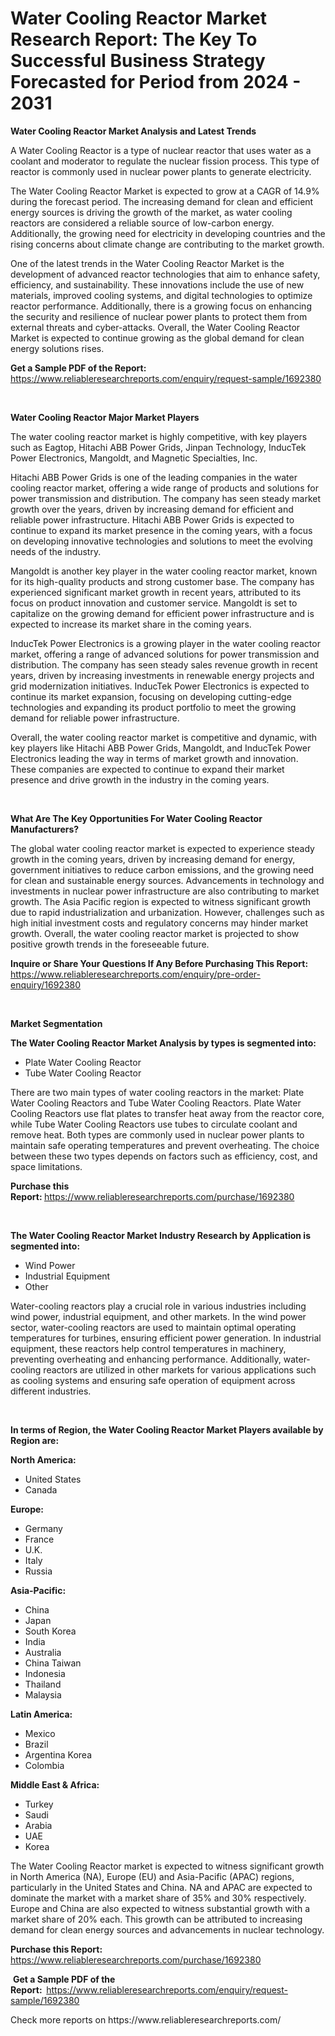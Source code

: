 <p><h1>Water Cooling Reactor Market Research Report: The Key To Successful Business Strategy Forecasted for Period from 2024 - 2031</h1></p><p><strong>Water Cooling Reactor Market Analysis and Latest Trends</strong></p>
<p><p>A Water Cooling Reactor is a type of nuclear reactor that uses water as a coolant and moderator to regulate the nuclear fission process. This type of reactor is commonly used in nuclear power plants to generate electricity.</p><p>The Water Cooling Reactor Market is expected to grow at a CAGR of 14.9% during the forecast period. The increasing demand for clean and efficient energy sources is driving the growth of the market, as water cooling reactors are considered a reliable source of low-carbon energy. Additionally, the growing need for electricity in developing countries and the rising concerns about climate change are contributing to the market growth.</p><p>One of the latest trends in the Water Cooling Reactor Market is the development of advanced reactor technologies that aim to enhance safety, efficiency, and sustainability. These innovations include the use of new materials, improved cooling systems, and digital technologies to optimize reactor performance. Additionally, there is a growing focus on enhancing the security and resilience of nuclear power plants to protect them from external threats and cyber-attacks. Overall, the Water Cooling Reactor Market is expected to continue growing as the global demand for clean energy solutions rises.</p></p>
<p><strong>Get a Sample PDF of the Report:&nbsp;</strong> <a href="https://www.reliableresearchreports.com/enquiry/request-sample/1692380">https://www.reliableresearchreports.com/enquiry/request-sample/1692380</a></p>
<p>&nbsp;</p>
<p><strong>Water Cooling Reactor Major Market Players</strong></p>
<p><p>The water cooling reactor market is highly competitive, with key players such as Eagtop, Hitachi ABB Power Grids, Jinpan Technology, InducTek Power Electronics, Mangoldt, and Magnetic Specialties, Inc.</p><p>Hitachi ABB Power Grids is one of the leading companies in the water cooling reactor market, offering a wide range of products and solutions for power transmission and distribution. The company has seen steady market growth over the years, driven by increasing demand for efficient and reliable power infrastructure. Hitachi ABB Power Grids is expected to continue to expand its market presence in the coming years, with a focus on developing innovative technologies and solutions to meet the evolving needs of the industry.</p><p>Mangoldt is another key player in the water cooling reactor market, known for its high-quality products and strong customer base. The company has experienced significant market growth in recent years, attributed to its focus on product innovation and customer service. Mangoldt is set to capitalize on the growing demand for efficient power infrastructure and is expected to increase its market share in the coming years.</p><p>InducTek Power Electronics is a growing player in the water cooling reactor market, offering a range of advanced solutions for power transmission and distribution. The company has seen steady sales revenue growth in recent years, driven by increasing investments in renewable energy projects and grid modernization initiatives. InducTek Power Electronics is expected to continue its market expansion, focusing on developing cutting-edge technologies and expanding its product portfolio to meet the growing demand for reliable power infrastructure.</p><p>Overall, the water cooling reactor market is competitive and dynamic, with key players like Hitachi ABB Power Grids, Mangoldt, and InducTek Power Electronics leading the way in terms of market growth and innovation. These companies are expected to continue to expand their market presence and drive growth in the industry in the coming years.</p></p>
<p>&nbsp;</p>
<p><strong>What Are The Key Opportunities For Water Cooling Reactor Manufacturers?</strong></p>
<p><p>The global water cooling reactor market is expected to experience steady growth in the coming years, driven by increasing demand for energy, government initiatives to reduce carbon emissions, and the growing need for clean and sustainable energy sources. Advancements in technology and investments in nuclear power infrastructure are also contributing to market growth. The Asia Pacific region is expected to witness significant growth due to rapid industrialization and urbanization. However, challenges such as high initial investment costs and regulatory concerns may hinder market growth. Overall, the water cooling reactor market is projected to show positive growth trends in the foreseeable future.</p></p>
<p><strong>Inquire or Share Your Questions If Any Before Purchasing This Report:</strong> <a href="https://www.reliableresearchreports.com/enquiry/pre-order-enquiry/1692380">https://www.reliableresearchreports.com/enquiry/pre-order-enquiry/1692380</a></p>
<p>&nbsp;</p>
<p><strong>Market Segmentation</strong></p>
<p><strong>The Water Cooling Reactor Market Analysis by types is segmented into:</strong></p>
<p><ul><li>Plate Water Cooling Reactor</li><li>Tube Water Cooling Reactor</li></ul></p>
<p><p>There are two main types of water cooling reactors in the market: Plate Water Cooling Reactors and Tube Water Cooling Reactors. Plate Water Cooling Reactors use flat plates to transfer heat away from the reactor core, while Tube Water Cooling Reactors use tubes to circulate coolant and remove heat. Both types are commonly used in nuclear power plants to maintain safe operating temperatures and prevent overheating. The choice between these two types depends on factors such as efficiency, cost, and space limitations.</p></p>
<p><strong>Purchase this Report:&nbsp;</strong><a href="https://www.reliableresearchreports.com/purchase/1692380">https://www.reliableresearchreports.com/purchase/1692380</a></p>
<p>&nbsp;</p>
<p><strong>The Water Cooling Reactor Market Industry Research by Application is segmented into:</strong></p>
<p><ul><li>Wind Power</li><li>Industrial Equipment</li><li>Other</li></ul></p>
<p><p>Water-cooling reactors play a crucial role in various industries including wind power, industrial equipment, and other markets. In the wind power sector, water-cooling reactors are used to maintain optimal operating temperatures for turbines, ensuring efficient power generation. In industrial equipment, these reactors help control temperatures in machinery, preventing overheating and enhancing performance. Additionally, water-cooling reactors are utilized in other markets for various applications such as cooling systems and ensuring safe operation of equipment across different industries.</p></p>
<p>&nbsp;</p>
<p><strong>In terms of Region, the Water Cooling Reactor Market Players available by Region are:</strong></p>
<p>
    <p> <strong> North America: </strong>
        <ul>
            <li>United States</li>
            <li>Canada</li>
        </ul>
        </p> 
    <p> <strong> Europe: </strong>
        <ul>
            <li>Germany</li>
            <li>France</li>
            <li>U.K.</li>
            <li>Italy</li>
            <li>Russia</li>
        </ul>
        </p> 
    <p> <strong> Asia-Pacific: </strong>
        <ul>
            <li>China</li>
            <li>Japan</li>
            <li>South Korea</li>
            <li>India</li>
            <li>Australia</li>
            <li>China Taiwan</li>
            <li>Indonesia</li>
            <li>Thailand</li>
            <li>Malaysia</li>
        </ul>
        </p> 
    <p> <strong> Latin America: </strong>
        <ul>
            <li>Mexico</li>
            <li>Brazil</li>
            <li>Argentina Korea</li>
            <li>Colombia</li>
        </ul>
        </p> 
    <p> <strong> Middle East & Africa: </strong>
        <ul>
            <li>Turkey</li>
            <li>Saudi</li>
            <li>Arabia</li>
            <li>UAE</li>
            <li>Korea</li>
        </ul>
    </p>
    </p>
<p><p>The Water Cooling Reactor market is expected to witness significant growth in North America (NA), Europe (EU) and Asia-Pacific (APAC) regions, particularly in the United States and China. NA and APAC are expected to dominate the market with a market share of 35% and 30% respectively. Europe and China are also expected to witness substantial growth with a market share of 20% each. This growth can be attributed to increasing demand for clean energy sources and advancements in nuclear technology.</p></p>
<p><strong>Purchase this Report: </strong><a href="https://www.reliableresearchreports.com/purchase/1692380">https://www.reliableresearchreports.com/purchase/1692380</a></p>
<p>&nbsp;<strong>Get a Sample PDF of the Report:&nbsp;&nbsp;</strong><a href="https://www.reliableresearchreports.com/enquiry/request-sample/1692380">https://www.reliableresearchreports.com/enquiry/request-sample/1692380</a></p>
<p><strong></strong></p>
<p>Check more reports on https://www.reliableresearchreports.com/</p>